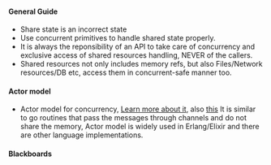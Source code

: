 #### General Guide
- Share state is an incorrect state
- Use concurrent primitives to handle shared state properly.
- It is always the reponsibility of an API to take care of concurrency and exclusive access of shared resources handling, NEVER of the callers.
- Shared resources not only includes memory refs, but also Files/Network resources/DB etc, access them in concurrent-safe manner too.

#### Actor model
- Actor model for concurrency, [Learn more about it](https://www.google.com/search?q=actor%20model%20concurrency), also [this](https://doc.akka.io/docs/akka/current/general/index.html)
It is similar to go routines that pass the messages through channels and do not share the memory, Actor model is widely used in Erlang/Elixir and there are other language implementations.

#### Blackboards
